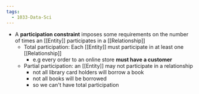 ```yaml
---
tags:
  - 1033-Data-Sci
---
```

- A **participation constraint** imposes some requirements on the number of times an [[Entity]] participates in a [[Relationship]]
    - Total participation: Each [[Entity]] must participate in at least one [[Relationship]]
	    - e.g every order to an online store **must have a customer**
    - Partial participation: an [[Entity]] may not participate in a relationship
        - not all library card holders will borrow a book
        - not all books will be borrowed
        - so we can't have total participation